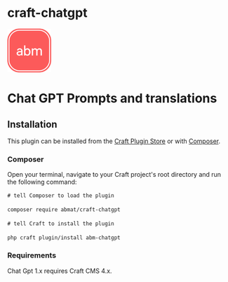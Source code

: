 # craft-chatgpt

<img src="src/icon.svg" width="100">

# Chat GPT Prompts and translations

## Installation
This plugin can be installed from the [Craft Plugin Store](https://plugins.craftcms.com/) or with [Composer](https://packagist.org/).

### Composer

Open your terminal, navigate to your Craft project's root directory and run the following command:

```
# tell Composer to load the plugin

composer require abmat/craft-chatgpt

# tell Craft to install the plugin

php craft plugin/install abm-chatgpt
```

### Requirements

Chat Gpt 1.x requires Craft CMS 4.x.